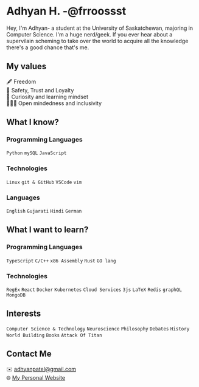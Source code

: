 # Adhyan H. -@frroossst
Hey, I'm Adhyan- a student at the University of Saskatchewan, majoring in Computer Science. I'm a huge nerd/geek. If you ever hear about a supervilain scheming to take over the world to acquire all the knowledge there's a good chance that's me.

## My values
🖋 Freedom \
💝 Safety, Trust and Loyalty \
🔎 Curiosity and learning mindset \
🧑‍🤝‍🧑 Open mindedness and inclusivity 

## What I know?
### Programming Languages
`Python` `mySQL` `JavaScript`

### Technologies
`Linux` `git & GitHub` `VSCode` `vim`

### Languages
`English` `Gujarati` `Hindi` `German`

## What I want to learn?
### Programming Languages
`TypeScript` `C/C++` `x86 Assembly` `Rust` `GO lang` 
### Technologies
`RegEx` `React` `Docker` `Kubernetes` `Cloud Services` `3js` `LaTeX` `Redis` `graphQL` `MongoDB`

## Interests
`Computer Science & Technology` `Neuroscience` `Philosophy` `Debates` `History` `World Building` `Books` `Attack Of Titan`

## Contact Me
✉️ adhyanpatel@gmail.com \
🌐 [My Personal Website](https://github.com/frroossst)

<!---
frroossst/frroossst is a ✨ special ✨ repository because its `README.md` (this file) appears on your GitHub profile.
You can click the Preview link to take a look at your changes.
--->
